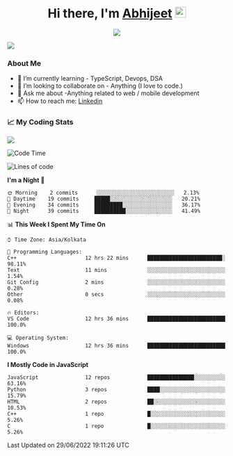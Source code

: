 <div align="center">
   <h1>Hi there, I'm <a href="">Abhijeet</a> <img src="https://media.giphy.com/media/hvRJCLFzcasrR4ia7z/giphy.gif" width="25px"> </h1>
   
   
   <img src="https://pronoun.cyou/x/y?subject=He&object=Him&height=20"> 
</div>

![](https://komarev.com/ghpvc/?username=abhijeetsingh-22)

<h3>About Me </h3>

<!-- - 🔭 I’m currently working on - My engineering Capstone Project -->
- 🌱 I’m currently learning - TypeScript, Devops, DSA
- 👯 I’m looking to collaborate on - Anything (I love to code.)
- 💬 Ask me about -Anything related to web / mobile development
- 📫 How to reach me: [Linkedin](https://www.linkedin.com/in/amabhijeet/)

### &#128200; My Coding Stats

<img align="center" src="https://github-readme-stats.vercel.app/api?username=abhijeetsingh-22&count_private=true&show_icons=true&theme=default&hide=stars" />

<!--START_SECTION:waka-->
![Code Time](http://img.shields.io/badge/Code%20Time-312%20hrs%2057%20mins-blue)

![Lines of code](https://img.shields.io/badge/From%20Hello%20World%20I%27ve%20Written-163%20Thousand%20lines%20of%20code-blue)

**I'm a Night 🦉** 

```text
🌞 Morning    2 commits      ░░░░░░░░░░░░░░░░░░░░░░░░░   2.13% 
🌆 Daytime    19 commits     █████░░░░░░░░░░░░░░░░░░░░   20.21% 
🌃 Evening    34 commits     █████████░░░░░░░░░░░░░░░░   36.17% 
🌙 Night      39 commits     ██████████░░░░░░░░░░░░░░░   41.49%

```


📊 **This Week I Spent My Time On** 

```text
⌚︎ Time Zone: Asia/Kolkata

💬 Programming Languages: 
C++                      12 hrs 22 mins      ████████████████████████░   98.11% 
Text                     11 mins             ░░░░░░░░░░░░░░░░░░░░░░░░░   1.54% 
Git Config               2 mins              ░░░░░░░░░░░░░░░░░░░░░░░░░   0.28% 
Other                    0 secs              ░░░░░░░░░░░░░░░░░░░░░░░░░   0.08%

🔥 Editors: 
VS Code                  12 hrs 36 mins      █████████████████████████   100.0%

💻 Operating System: 
Windows                  12 hrs 36 mins      █████████████████████████   100.0%

```

**I Mostly Code in JavaScript** 

```text
JavaScript               12 repos            ███████████████░░░░░░░░░░   63.16% 
Python                   3 repos             ████░░░░░░░░░░░░░░░░░░░░░   15.79% 
HTML                     2 repos             ██░░░░░░░░░░░░░░░░░░░░░░░   10.53% 
C++                      1 repo              █░░░░░░░░░░░░░░░░░░░░░░░░   5.26% 
C                        1 repo              █░░░░░░░░░░░░░░░░░░░░░░░░   5.26%

```



 Last Updated on 29/06/2022 19:11:26 UTC
<!--END_SECTION:waka-->
